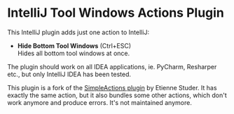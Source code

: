 IntelliJ Tool Windows Actions Plugin
====================================

This IntelliJ plugin adds just one action to IntelliJ:
- **Hide Bottom Tool Windows** (Ctrl+ESC) \
  Hides all bottom tool windows at once.
  
The plugin should work on all IDEA applications, ie. PyCharm, Resharper
etc., but only IntelliJ IDEA has been tested.

This plugin is a fork of the [SimpleActions plugin](https://plugins.jetbrains.com/plugin/207-simpleactions/)
by Etienne Studer. It has exactly the same action, but it also bundles
some other actions, which don't work anymore and produce errors. It's
not maintained anymore.
